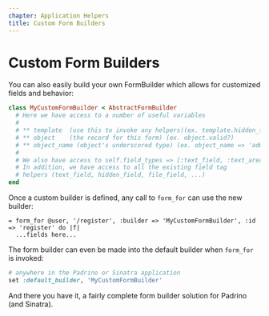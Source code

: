 ```yaml
---
chapter: Application Helpers
title: Custom Form Builders
---
```


# Custom Form Builders

You can also easily build your own FormBuilder which allows for customized
fields and behavior:

```ruby
class MyCustomFormBuilder < AbstractFormBuilder
  # Here we have access to a number of useful variables
  #
  # ** template  (use this to invoke any helpers)(ex. template.hidden_field_tag(...))
  # ** object    (the record for this form) (ex. object.valid?)
  # ** object_name (object's underscored type) (ex. object_name => 'admin_user')
  #
  # We also have access to self.field_types => [:text_field, :text_area, ...]
  # In addition, we have access to all the existing field tag
  # helpers (text_field, hidden_field, file_field, ...)
end
```

Once a custom builder is defined, any call to `form_for` can use the new builder:

```haml
= form_for @user, '/register', :builder => 'MyCustomFormBuilder', :id => 'register' do |f|
  ...fields here...
```

The form builder can even be made into the default builder when `form_for` is
invoked:

```ruby
# anywhere in the Padrino or Sinatra application
set :default_builder, 'MyCustomFormBuilder'
```

And there you have it, a fairly complete form builder solution for Padrino (and
Sinatra).
